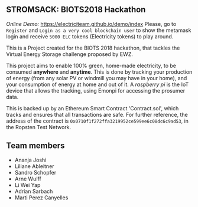 ## STROMSACK: BIOTS2018 Hackathon

*Online Demo:* https://electriciteam.github.io/demo/index
Please, go to `Register` and `Login as a very cool blockchain user` to show the metamask
login and receive `5000 ELC` tokens (Electricity tokens) to play around. 

This is a Project created for the BIOTS 2018 hackathon, that tackles
the Virtual Energy Storage challenge proposed by EWZ.

This project aims to enable 100% green, home-made electricity, to be consumed __anywhere__ and __anytime__.
This is done by tracking your production of energy (from any solar PV or windmill you may have in your home),
and your consumption of energy at home and out of it. A *raspberry pi* is the IoT device that allows the
tracking, using Emonpi for accessing the prosumer data.

This is backed up by an Ethereum Smart Contract 'Contract.sol', which tracks and ensures
that all transactions are safe.
For further reference, the address of the contract is `0x0710f1f272ffa3219952ce599ee6c08dc6c9ad53`, in
the Ropsten Test Network.

## Team members

- Ananja Joshi
- Liliane Ableitner
- Sandro Schopfer
- Arne Wulff
- Li Wei Yap
- Adrian Sarbach
- Marti Perez Canyelles
